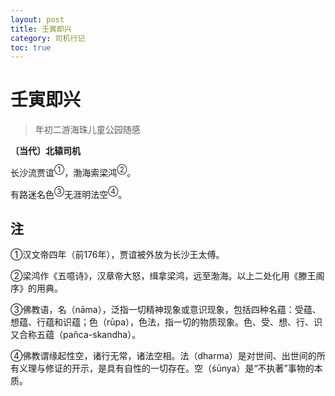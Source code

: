 ```yaml
---
layout: post
title: 壬寅即兴
category: 司机行记
toc: true
---
```


# 壬寅即兴

> 年初二游海珠儿童公园随感

**〔当代〕北辕司机**

长沙流贾谊<sup>①</sup>，渤海索梁鸿<sup>②</sup>。

有路迷名色<sup>③</sup>无涯明法空<sup>④</sup>。

## 注

①汉文帝四年（前176年），贾谊被外放为长沙王太傅。

②梁鸿作《五噫诗》，汉章帝大怒，缉拿梁鸿，远至渤海。以上二处化用《滕王阁序》的用典。

③佛教语，名（nāma），泛指一切精神现象或意识现象，包括四种名蕴：受蕴、想蕴、行蕴和识蕴；色（rūpa），色法，指一切的物质现象。色、受、想、行、识又合称五蕴（pañca-skandha）。

④佛教谓缘起性空，诸行无常，诸法空相。法（dharma）是对世间、出世间的所有义理与修证的开示，是具有自性的一切存在。空（śūnya）是“不执著”事物的本质。